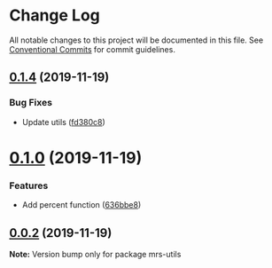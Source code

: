 # Change Log

All notable changes to this project will be documented in this file.
See [Conventional Commits](https://conventionalcommits.org) for commit guidelines.

## [0.1.4](https://github.com/jasonhealy/monorepo-semantic/compare/v0.1.3...v0.1.4) (2019-11-19)


### Bug Fixes

* Update utils ([fd380c8](https://github.com/jasonhealy/monorepo-semantic/commit/fd380c8267e0f82b7185cf398c152d9d50f4d2e7))





# [0.1.0](https://github.com/jasonhealy/monorepo-semantic/compare/v0.0.2...v0.1.0) (2019-11-19)


### Features

* Add percent function ([636bbe8](https://github.com/jasonhealy/monorepo-semantic/commit/636bbe8ed0bc1ffdf7fcb658162b75e006531517))





## [0.0.2](https://github.com/jasonhealy/monorepo-semantic/compare/v0.0.1...v0.0.2) (2019-11-19)

**Note:** Version bump only for package mrs-utils
